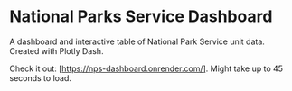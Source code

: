# National Parks Service Dashboard
A dashboard and interactive table of National Park Service unit data. Created with Plotly Dash.

Check it out: [https://nps-dashboard.onrender.com/]. Might take up to 45 seconds to load. 